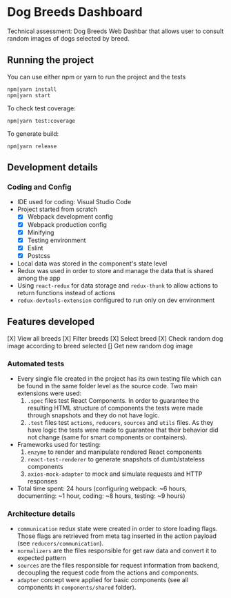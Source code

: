 
# Dog Breeds Dashboard

Technical assessment: Dog Breeds Web Dashbar that allows user to consult random images of dogs selected by breed.

## Running the project
You can use either npm or yarn to run the project and the tests

```
npm|yarn install
npm|yarn start
```

To check test coverage:
```
npm|yarn test:coverage
```

To generate build:
```
npm|yarn release
```

## Development details
### Coding and Config
- IDE used for coding: Visual Studio Code
- Project started from scratch
  - [X] Webpack development config
  - [X] Webpack production config
  - [X] Minifying
  - [X] Testing environment
  - [X] Eslint
  - [X] Postcss
- Local data was stored in the component's state level
- Redux was used in order to store and manage the data that is shared among the app
- Using `react-redux` for data storage and `redux-thunk` to allow actions to return functions instead of actions
- `redux-devtools-extension` configured to run only on dev environment

## Features developed
[X] View all breeds
[X] Filter breeds
[X] Select breed
[X] Check random dog image according to breed selected
[] Get new random dog image

### Automated tests
- Every single file created in the project has its own testing file which can be found in the same folder level as the source code. Two main extensions were used:
  1.  `.spec` files test React Components. In order to guarantee the resulting HTML structure of components the tests were made through snapshots and they do not have logic.
  2.  `.test` files test `actions`, `reducers`, `sources` and `utils` files. As they have logic the tests were made to guarantee that their behavior did not change (same for smart components or containers).
- Frameworks used for testing:
  1. `enzyme` to render and manipulate rendered React components
  2. `react-test-renderer` to generate snapshots of dumb/stateless components
  3. `axios-mock-adapter` to mock and simulate requests and HTTP responses
- Total time spent: 24 hours (configuring webpack: ~6 hours, documenting: ~1 hour, coding: ~8 hours, testing: ~9 hours)

### Architecture details
- `communication` redux state were created in order to store loading flags. Those flags are retrieved from meta tag inserted in the action payload (see `reducers/communication`).
- `normalizers` are the files responsible for get raw data and convert it to expected pattern
- `sources` are the files responsible for request information from backend, decoupling the request code from the actions and components.
- `adapter` concept were applied for basic components (see all components in `components/shared` folder).
